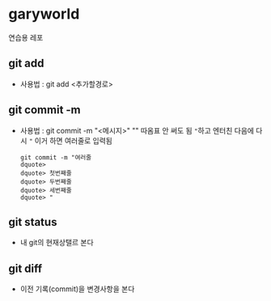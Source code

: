 # garyworld

연습용 레포

## git add

- 사용법 : git add <추가할경로>

## git commit -m

- 사용법 : git commit -m "<메시지>"
  "" 따옴표 안 써도 됨
  `"`하고 엔터친 다음에 다시 `"` 이거 하면 여러줄로 입력됨
  ```
  git commit -m "여러줄
  dquote>
  dquote> 첫번째줄
  dquote> 두번째줄
  dquote> 세번째줄
  dquote> "
  ```

## git status

- 내 git의 현재상탤르 본다

## git diff

- 이전 기록(commit)을 변경사항을 본다
